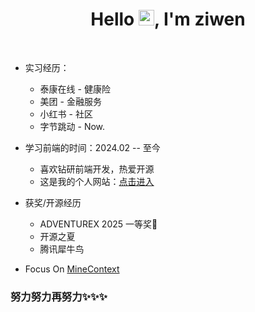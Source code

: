 <p align="center">
  <h1 height="200px" align="center">
   Hello <img src="https://cdn.jsdelivr.net/gh/MaleWeb/picture/images/techblog/hi.gif" width="25">, I'm ziwen
  </h1>
</p>

<br>

- 实习经历：
  - 泰康在线 - 健康险
  - 美团 - 金融服务
  - 小红书 - 社区
  - 字节跳动 - Now.
       
- 学习前端的时间：2024.02 -- 至今
  - 喜欢钻研前端开发，热爱开源
  - 这是我的个人网站：[点击进入](https://www.ziwen.icu/)

- 获奖/开源经历
  - ADVENTUREX 2025 一等奖🥇
  - 开源之夏
  - 腾讯犀牛鸟
 
- Focus On [MineContext](https://github.com/volcengine/MineContext) 

### 努力努力再努力✨✨✨

